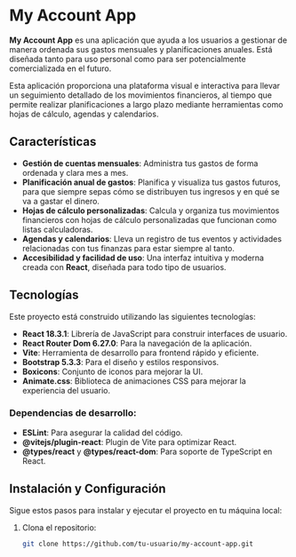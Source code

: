 # My Account App

**My Account App** es una aplicación que ayuda a los usuarios a gestionar de manera ordenada sus gastos mensuales y planificaciones anuales. Está diseñada tanto para uso personal como para ser potencialmente comercializada en el futuro.

Esta aplicación proporciona una plataforma visual e interactiva para llevar un seguimiento detallado de los movimientos financieros, al tiempo que permite realizar planificaciones a largo plazo mediante herramientas como hojas de cálculo, agendas y calendarios.

## Características

- **Gestión de cuentas mensuales**: Administra tus gastos de forma ordenada y clara mes a mes.
- **Planificación anual de gastos**: Planifica y visualiza tus gastos futuros, para que siempre sepas cómo se distribuyen tus ingresos y en qué se va a gastar el dinero.
- **Hojas de cálculo personalizadas**: Calcula y organiza tus movimientos financieros con hojas de cálculo personalizadas que funcionan como listas calculadoras.
- **Agendas y calendarios**: Lleva un registro de tus eventos y actividades relacionadas con tus finanzas para estar siempre al tanto.
- **Accesibilidad y facilidad de uso**: Una interfaz intuitiva y moderna creada con **React**, diseñada para todo tipo de usuarios.

## Tecnologías

Este proyecto está construido utilizando las siguientes tecnologías:

- **React 18.3.1**: Librería de JavaScript para construir interfaces de usuario.
- **React Router Dom 6.27.0**: Para la navegación de la aplicación.
- **Vite**: Herramienta de desarrollo para frontend rápido y eficiente.
- **Bootstrap 5.3.3**: Para el diseño y estilos responsivos.
- **Boxicons**: Conjunto de iconos para mejorar la UI.
- **Animate.css**: Biblioteca de animaciones CSS para mejorar la experiencia del usuario.

### Dependencias de desarrollo:

- **ESLint**: Para asegurar la calidad del código.
- **@vitejs/plugin-react**: Plugin de Vite para optimizar React.
- **@types/react** y **@types/react-dom**: Para soporte de TypeScript en React.

## Instalación y Configuración

Sigue estos pasos para instalar y ejecutar el proyecto en tu máquina local:

1. Clona el repositorio:
   ```bash
   git clone https://github.com/tu-usuario/my-account-app.git